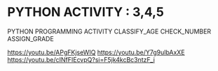 # PYTHON ACTIVITY : 3,4,5
PYTHON PROGRAMMING ACTIVITY
CLASSIFY_AGE
CHECK_NUMBER
ASSIGN_GRADE



https://youtu.be/APgFKjseWIQ
https://youtu.be/Y7g9ulbAxXE
https://youtu.be/cINfFIEcvpQ?si=F5jk4kcBc3ntzF_i
